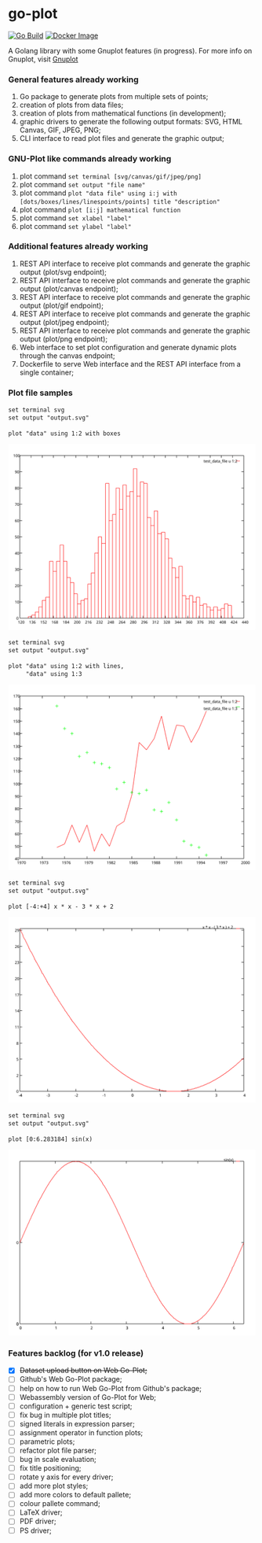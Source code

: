 # go-plot

[![Go Build](https://github.com/aldebap/go-plot/actions/workflows/go.yml/badge.svg)](https://github.com/aldebap/go-plot/actions/workflows/go.yml)
[![Docker Image](https://github.com/aldebap/go-plot/actions/workflows/docker-image.yml/badge.svg)](https://github.com/aldebap/go-plot/actions/workflows/docker-image.yml)

A Golang library with some Gnuplot features (in progress).
For more info on Gnuplot, visit [Gnuplot](http://gnuplot.info/)

### General features already working

1. Go package to generate plots from multiple sets of points;
2. creation of plots from data files;
3. creation of plots from mathematical functions (in development);
4. graphic drivers to generate the following output formats: SVG, HTML Canvas, GIF, JPEG, PNG;
5. CLI interface to read plot files and generate the graphic output;

### GNU-Plot like commands already working

1. plot command ```set terminal [svg/canvas/gif/jpeg/png]```
2. plot command ```set output "file name"```
3. plot command ```plot "data file" using i:j with [dots/boxes/lines/linespoints/points] title "description"```
4. plot command ```plot [i:j] mathematical function```
5. plot command ```set xlabel "label"```
6. plot command ```set ylabel "label"```

### Additional features already working

1. REST API interface to receive plot commands and generate the graphic output (plot/svg endpoint);
2. REST API interface to receive plot commands and generate the graphic output (plot/canvas endpoint);
3. REST API interface to receive plot commands and generate the graphic output (plot/gif endpoint);
4. REST API interface to receive plot commands and generate the graphic output (plot/jpeg endpoint);
5. REST API interface to receive plot commands and generate the graphic output (plot/png endpoint);
6. Web interface to set plot configuration and generate dynamic plots through the canvas endpoint;
7. Dockerfile to serve Web interface and the REST API interface from a single container;

### Plot file samples

```gnuplot
set terminal svg
set output "output.svg"

plot "data" using 1:2 with boxes
```

![plot output](img/plot_output_01.svg)

```gnuplot
set terminal svg
set output "output.svg"

plot "data" using 1:2 with lines,
     "data" using 1:3
```

![plot output](img/plot_output_02.svg)

```gnuplot
set terminal svg
set output "output.svg"

plot [-4:+4] x * x - 3 * x + 2
```

![plot output](img/plot_output_03.svg)

```gnuplot
set terminal svg
set output "output.svg"

plot [0:6.283184] sin(x)
```

![plot output](img/plot_output_04.svg)

### Features backlog (for v1.0 release)

- [x] ~~Dataset upload button on Web Go-Plot;~~
- [ ] Github's Web Go-Plot package;
- [ ] help on how to run Web Go-Plot from Github's package;
- [ ] Webassembly version of Go-Plot for Web;
- [ ] configuration + generic test script;
- [ ] fix bug in multiple plot titles;
- [ ] signed literals in expression parser;
- [ ] assignment operator in function plots;
- [ ] parametric plots;
- [ ] refactor plot file parser;
- [ ] bug in scale evaluation;
- [ ] fix title positioning;
- [ ] rotate y axis for every driver;
- [ ] add more plot styles;
- [ ] add more colors to default pallete;
- [ ] colour pallete command;
- [ ] LaTeX driver;
- [ ] PDF driver;
- [ ] PS driver;
